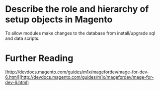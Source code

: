 # Describe the role and hierarchy of setup objects in Magento

To allow modules make changes to the database from install/upgrade sql and data scripts.


# Further Reading

[http://devdocs.magento.com/guides/m1x/magefordev/mage-for-dev-6.html](http://devdocs.magento.com/guides/m1x/magefordev/mage-for-dev-6.html)
